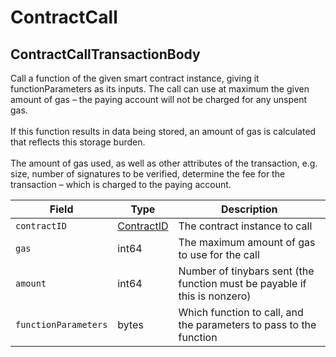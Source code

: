 # ContractCall

## **ContractCallTransactionBody**

Call a function of the given smart contract instance, giving it functionParameters as its inputs. The call can use at maximum the given amount of gas – the paying account will not be charged for any unspent gas.\
\
If this function results in data being stored, an amount of gas is calculated that reflects this storage burden.\
\
The amount of gas used, as well as other attributes of the transaction, e.g. size, number of signatures to be verified, determine the fee for the transaction – which is charged to the paying account.

| Field                | Type                                       | Description                                                                                  |
| -------------------- | ------------------------------------------ | -------------------------------------------------------------------------------------------- |
| `contractID`         | [ContractID](../basic-types/contractid.md) | The contract instance to call                                                                |
| `gas`                | int64                                      | The maximum amount of gas to use for the call                                                |
| `amount`             | int64                                      | Number of tinybars sent (the function must be payable if this is nonzero) |
| `functionParameters` | bytes                                      | Which function to call, and the parameters to pass to the function                           |
